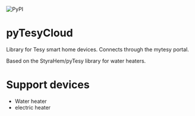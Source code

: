 ![PyPI](https://img.shields.io/pypi/v/pyTesyCloud.svg?color=green&style=for-the-badge)

# pyTesyCloud

Library for Tesy smart home devices. Connects through the mytesy portal.

Based on the StyraHem/pyTesy library for water heaters.

# Support devices
- Water heater
- electric heater
